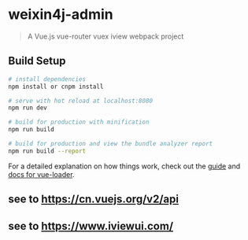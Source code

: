 # weixin4j-admin

> A Vue.js vue-router vuex iview webpack project

## Build Setup

``` bash
# install dependencies
npm install or cnpm install

# serve with hot reload at localhost:8080
npm run dev

# build for production with minification
npm run build

# build for production and view the bundle analyzer report
npm run build --report
```

For a detailed explanation on how things work, check out the [guide](http://vuejs-templates.github.io/webpack/) and [docs for vue-loader](http://vuejs.github.io/vue-loader).

## see to https://cn.vuejs.org/v2/api
## see to https://www.iviewui.com/
